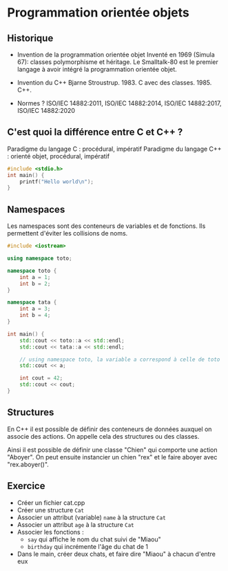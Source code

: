 # Programmation orientée objets

## Historique

- Invention de la programmation orientée objet
Inventé en 1969 (Simula 67): classes polymorphisme et héritage. Le Smalltalk-80 est le premier langage à avoir intégré la programmation orientée objet.

- Invention du C++ 
Bjarne Stroustrup. 1983. C avec des classes. 1985. C++. 

- Normes ?
ISO/IEC 14882:2011, ISO/IEC 14882:2014, ISO/IEC 14882:2017, ISO/IEC 14882:2020

## C'est quoi la différence entre C et C++ ?

Paradigme du langage C : procédural, impératif
Paradigme du langage C++ : orienté objet, procédural, impératif

```c++
#include <stdio.h>
int main() {
    printf("Hello world\n");
}
```

## Namespaces

Les namespaces sont des conteneurs de variables et de fonctions. Ils permettent
d'éviter les collisions de noms.

```c++
#include <iostream>

using namespace toto;

namespace toto {
    int a = 1;
    int b = 2;
}

namespace tata {
    int a = 3;
    int b = 4;
}

int main() {
    std::cout << toto::a << std::endl;
    std::cout << tata::a << std::endl;

    // using namespace toto, la variable a correspond à celle de toto
    std::cout << a;

    int cout = 42;
    std::cout << cout;
}
```

## Structures

En C++ il est possible de définir des conteneurs de données auxquel on associe
des actions. On appelle cela des structures ou des classes. 

Ainsi il est possible de définir une classe "Chien" qui comporte une action "Aboyer".
On peut ensuite instancier un chien "rex" et le faire aboyer avec "rex.aboyer()".

## Exercice 

- Créer un fichier cat.cpp
- Créer une structure `Cat`
- Associer un attribut (variable) `name` à la structure `Cat`
- Associer un attribut `age` à la structure `Cat`
- Associer les fonctions :
  - `say` qui affiche le nom du chat suivi de "Miaou"
  - `birthday` qui incrémente l'âge du chat de 1
- Dans le main, créer deux chats, et faire dire "Miaou" à chacun d'entre eux